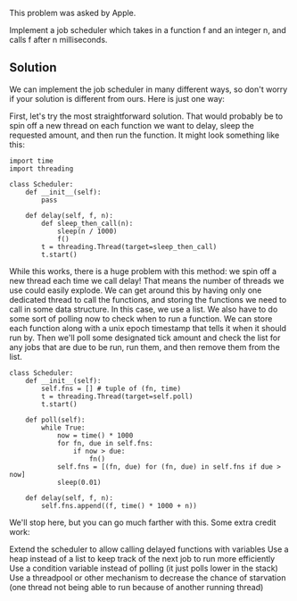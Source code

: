 This problem was asked by Apple.

Implement a job scheduler which takes in a function f and an integer n, and calls f after n milliseconds.

## Solution
We can implement the job scheduler in many different ways, so don't worry if your solution is different from ours. Here is just one way:

First, let's try the most straightforward solution. That would probably be to spin off a new thread on each function we want to delay, sleep the requested amount, and then run the function. It might look something like this:

```
import time
import threading

class Scheduler:
    def __init__(self):
        pass

    def delay(self, f, n):
        def sleep_then_call(n):
            sleep(n / 1000)
            f()
        t = threading.Thread(target=sleep_then_call)
        t.start()
```
While this works, there is a huge problem with this method: we spin off a new thread each time we call delay! That means the number of threads we use could easily explode. We can get around this by having only one dedicated thread to call the functions, and storing the functions we need to call in some data structure. In this case, we use a list. We also have to do some sort of polling now to check when to run a function. We can store each function along with a unix epoch timestamp that tells it when it should run by. Then we'll poll some designated tick amount and check the list for any jobs that are due to be run, run them, and then remove them from the list.

```
class Scheduler:
    def __init__(self):
        self.fns = [] # tuple of (fn, time)
        t = threading.Thread(target=self.poll)
        t.start()

    def poll(self):
        while True:
            now = time() * 1000
            for fn, due in self.fns:
                if now > due:
                    fn()
            self.fns = [(fn, due) for (fn, due) in self.fns if due > now]
            sleep(0.01)

    def delay(self, f, n):
        self.fns.append((f, time() * 1000 + n))
```

We'll stop here, but you can go much farther with this. Some extra credit work:

Extend the scheduler to allow calling delayed functions with variables
Use a heap instead of a list to keep track of the next job to run more efficiently
Use a condition variable instead of polling (it just polls lower in the stack)
Use a threadpool or other mechanism to decrease the chance of starvation (one thread not being able to run because of another running thread)